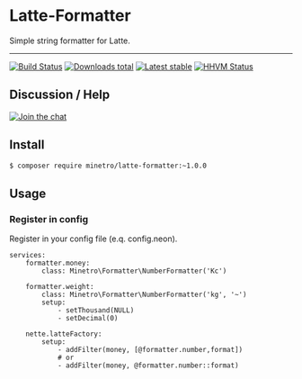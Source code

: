 # Latte-Formatter

Simple string formatter for Latte.

-----

[![Build Status](https://img.shields.io/travis/minetro/latte-formatter.svg?style=flat-square)](https://travis-ci.org/minetro/latte-formatter)
[![Downloads total](https://img.shields.io/packagist/dt/minetro/latte-formatter.svg?style=flat-square)](https://packagist.org/packages/minetro/latte-formatter)
[![Latest stable](https://img.shields.io/packagist/v/minetro/latte-formatter.svg?style=flat-square)](https://packagist.org/packages/minetro/latte-formatter)
[![HHVM Status](https://img.shields.io/hhvm/minetro/latte-formatter.svg?style=flat-square)](http://hhvm.h4cc.de/package/minetro/latte-formatter)

## Discussion / Help

[![Join the chat](https://img.shields.io/gitter/room/minetro/nette.svg?style=flat-square)](https://gitter.im/minetro/nette?utm_source=badge&utm_medium=badge&utm_campaign=pr-badge&utm_content=badge)

## Install

```sh
$ composer require minetro/latte-formatter:~1.0.0
```

## Usage

### Register in config

Register in your config file (e.q. config.neon).

```neon
services:
    formatter.money: 
        class: Minetro\Formatter\NumberFormatter('Kc')
        
    formatter.weight: 
        class: Minetro\Formatter\NumberFormatter('kg', '~')
        setup:
            - setThousand(NULL)
            - setDecimal(0)
    
    nette.latteFactory:
        setup:
            - addFilter(money, [@formatter.number,format])
            # or
            - addFilter(money, @formatter.number::format)
```
